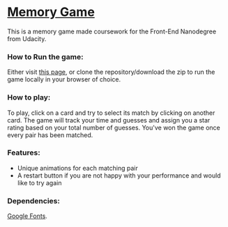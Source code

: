 # [Memory Game](https://udacity-memory-game.surge.sh/)

This is a memory game made coursework for the Front-End Nanodegree from Udacity.

### How to Run the game:
Either visit [this page](https://udacity-memory-game.surge.sh/), or clone the repository/download the zip to run the game locally in your browser of choice.

### How to play:
To play, click on a card and try to select its match by clicking on another card. The game will track your time and guesses and assign you a star rating based on your total number of guesses. You've won the game once every pair has been matched.

### Features:
- Unique animations for each matching pair
- A restart button if you are not happy with your performance and would like to try again

### Dependencies:
[Google Fonts](https://fonts.google.com/).

